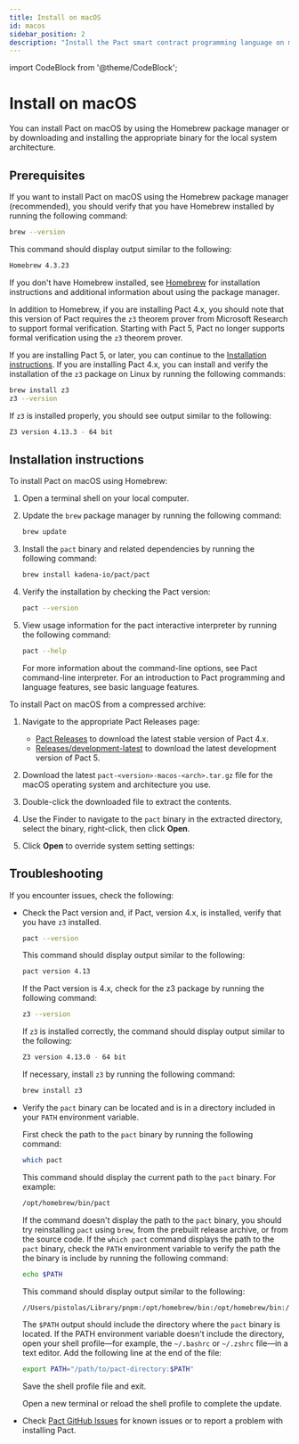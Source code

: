 ```yaml
---
title: Install on macOS
id: macos
sidebar_position: 2
description: "Install the Pact smart contract programming language on macOS computers."
---
```


import CodeBlock from '@theme/CodeBlock';

# Install on macOS

You can install Pact on macOS by using the Homebrew package manager or by downloading and installing the appropriate binary for the local system architecture. 

## Prerequisites

If you want to install Pact on macOS using the Homebrew package manager (recommended), you should verify that you have Homebrew installed by running the following command:

```bash
brew --version
```

This command should display output similar to the following:

```bash
Homebrew 4.3.23
```

If you don't have Homebrew installed, see [Homebrew](https://brew.sh/) for installation instructions and additional information about using the package manager.

In addition to Homebrew, if you are installing Pact 4.x, you should note that this version of Pact requires the `z3` theorem prover from Microsoft Research to support formal verification.
Starting with Pact 5, Pact no longer supports formal verification using the `z3` theorem prover.

If you are installing Pact 5, or later, you can continue to the [Installation instructions](#installation-instructions).
If you are installing Pact 4.x, you can install and verify the installation of the `z3` package on Linux by running the following commands:

```bash
brew install z3
z3 --version
```

If `z3` is installed properly, you should see output similar to the following:

```bash
Z3 version 4.13.3 - 64 bit
```

## Installation instructions

To install Pact on macOS using Homebrew:

1. Open a terminal shell on your local computer.

2. Update the `brew` package manager by running the following command:

   ```zsh
   brew update
   ```

2. Install the `pact` binary and related dependencies by running the following command:

   ```zsh
   brew install kadena-io/pact/pact
   ```

7. Verify the installation by checking the Pact version:

   ```bash
   pact --version
   ```

8. View usage information for the pact interactive interpreter by running the following command:
   
   ```bash
   pact --help
   ```

   For more information about the command-line options, see Pact command-line interpreter.
   For an introduction to Pact programming and language features, see basic language features.

To install Pact on macOS from a compressed archive:

1. Navigate to the appropriate Pact Releases page:
   
   - [Pact Releases](https://github.com/kadena-io/pact/releases) to download the latest stable version of Pact 4.x. 
   - [Releases/development-latest](https://github.com/kadena-io/pact-5/releases/tag/development-latest) to download the latest development version of Pact 5.

2. Download the latest `pact-<version>-macos-<arch>.tar.gz` file for the macOS operating system and architecture you use.

3. Double-click the downloaded file to extract the contents.

4. Use the Finder to navigate to the `pact` binary in the extracted directory, select the binary, right-click, then click **Open**.

5. Click **Open** to override system setting settings:

## Troubleshooting

If you encounter issues, check the following:

- Check the Pact version and, if Pact, version 4.x, is installed, verify that you have `z3` installed.

  ```bash
  pact --version
  ```
  
  This command should display output similar to the following:

  ```bash
  pact version 4.13
  ```

  If the Pact version is 4.x, check for the z3 package by running the following command:

  ```bash
  z3 --version
  ```

  If `z3` is installed correctly, the command should display output similar to the following:
  
  ```bash
  Z3 version 4.13.0 - 64 bit
  ```

  If necessary, install `z3` by running the following command:

  ```bash
  brew install z3
  ```

- Verify the `pact` binary can be located and is in a directory included in your `PATH` environment variable.
  
  First check the path to the `pact` binary by running the following command:

   ```bash
   which pact
   ```
   
   This command should display the current path to the `pact` binary.
   For example:

   ```bash
   /opt/homebrew/bin/pact
   ```

   If the command doesn't display the path to the `pact` binary, you should try reinstalling `pact` using `brew`, from the prebuilt release archive, or from the source code.
   If the `which pact` command displays the path to the `pact` binary, check the `PATH` environment variable to verify the path the the binary is include by running the following command:

   ```bash
   echo $PATH
   ```

   This command should display output similar to the following:
   
   ```bash
   //Users/pistolas/Library/pnpm:/opt/homebrew/bin:/opt/homebrew/bin:/Library/Frameworks/Python.framework/Versions/3.12/bin:/opt/homebrew/bin:/opt/homebrew/sbin:/usr/local/bin:/System/Cryptexes/App/usr/bin:/usr/bin:/bin:/usr/sbin:/sbin:/var/run/com.apple.security.cryptexd/codex.system/bootstrap/usr/local/bin:/var/run/com.apple.security.cryptexd/codex.system/bootstrap/usr/bin:/var/run/com.apple.security.cryptexd/codex.system/bootstrap/usr/appleinternal/bin
   ```
   
   The `$PATH` output should include the directory where the `pact` binary is located.
   If the PATH environment variable doesn't include the directory, open your shell profile—for example, the `~/.bashrc` or `~/.zshrc` file—in a text editor.
   Add the following line at the end of the file:

   ```bash
   export PATH="/path/to/pact-directory:$PATH"
   ```

   Save the shell profile file and exit.

   Open a new terminal or reload the shell profile to complete the update.

- Check [Pact GitHub Issues](https://github.com/kadena-io/pact/issues) for known issues or to report a problem with installing Pact.

